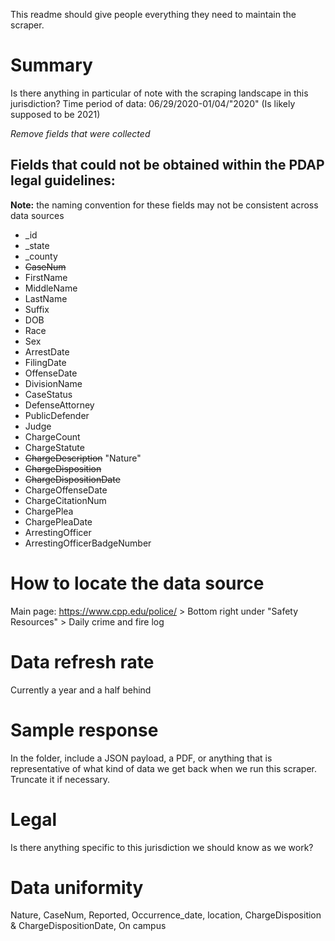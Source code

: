 This readme should give people everything they need to maintain the scraper.

# Summary
Is there anything in particular of note with the scraping landscape in this jurisdiction?
Time period of data: 06/29/2020-01/04/"2020" (Is likely supposed to be 2021)

_Remove fields that were collected_
## Fields that could not be obtained within the PDAP legal guidelines:
**Note:** the naming convention for these fields may not be consistent across data sources
* _id
* _state
* _county
* ~~CaseNum~~
* FirstName
* MiddleName
* LastName
* Suffix
* DOB
* Race
* Sex
* ArrestDate
* FilingDate
* OffenseDate
* DivisionName
* CaseStatus
* DefenseAttorney
* PublicDefender
* Judge
* ChargeCount
* ChargeStatute
* ~~ChargeDescription~~ "Nature"
* ~~ChargeDisposition~~
* ~~ChargeDispositionDate~~
* ChargeOffenseDate
* ChargeCitationNum
* ChargePlea
* ChargePleaDate
* ArrestingOfficer
* ArrestingOfficerBadgeNumber

# How to locate the data source
Main page: https://www.cpp.edu/police/ > Bottom right under "Safety Resources" > Daily crime and fire log

# Data refresh rate
Currently a year and a half behind

# Sample response
In the folder, include a JSON payload, a PDF, or anything that is representative of what kind of data we get back when we run this scraper. Truncate it if necessary.

# Legal
Is there anything specific to this jurisdiction we should know as we work?

# Data uniformity
Nature, CaseNum, Reported, Occurrence_date, location, ChargeDisposition & ChargeDispositionDate, On campus
